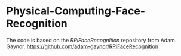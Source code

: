 # Physical-Computing-Face-Recognition

The code is based on the *RPiFaceRecognition* repository from Adam Gaynor.
https://github.com/adam-gaynor/RPiFaceRecognition